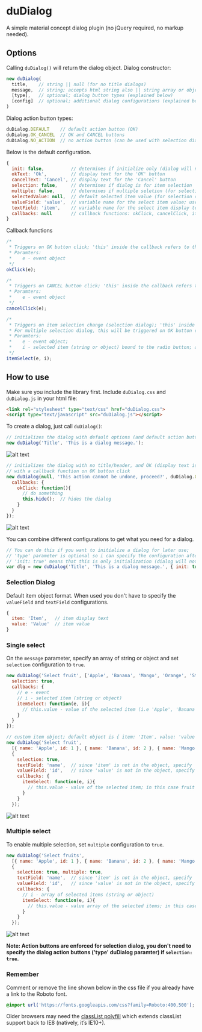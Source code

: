duDialog
=========

A simple material concept dialog plugin (no jQuery required, no markup needed).

## Options
Calling `duDialog()` will return the dialog object.
Dialog constructor:
```javascript
new duDialog(
  title,    // string || null (for no title dialogs)
  message,  // string; accepts html string also || string array or object (for selection dialog)
  [type],   // optional; dialog button types (explained below)
  [config]  // optional; additional dialog configurations (explained below)
)
```

Dialog action button types:
```javascript
duDialog.DEFAULT    // default action button (OK)
duDialog.OK_CANCEL  // OK and CANCEL buttons
duDialog.NO_ACTION  // no action button (can be used with selection dialogs)
```

Below is the default configuration.
```javascript
{
  init: false,          // determines if initialize only (dialog will not be shown immediately after initialization)
  okText: 'Ok',         // display text for the 'OK' button
  cancelText: 'Cancel', // display text for the 'Cancel' button
  selection: false,     // determines if dialog is for item selection
  multiple: false,      // determines if multiple seletion (for selection dialog)
  selectedValue: null,  // default selected item value (for selection dialog)
  valueField: 'value',  // variable name for the select item value; use this for custom object structure (for selection dialog)
  textField: 'item',    // variable name for the select item display text; use this for custom object structure (for selection dialog)
  callbacks: null       // callback functions: okClick, cancelClick, itemSelect (for selection dialog)
}
```

Callback functions
```javascript
/* 
 * Triggers on OK button click; 'this' inside the callback refers to the dialog object
 * Paramters:
 *    e - event object
 */
okClick(e);

/* 
 * Triggers on CANCEL button click; 'this' inside the callback refers to the dialog object
 * Paramters:
 *    e - event object
 */
cancelClick(e);

/* 
 * Triggers on item selection change (selection dialog); 'this' inside the callback refers to the radio button.
 * For multiple selection dialog, this will be triggered on OK button click (okClick will not be executed); 'this' does not refer to the checkbox
 * Paramters:
 *    e - event object; 
 *    i - selected item (string or object) bound to the radio button; array of selected items (string or object) for multiple selection
 */
itemSelect(e, i);
```

## How to use
Make sure you include the library first.
Include `duDialog.css` and `duDialog.js` in your html file:
```html
<link rel="stylesheet" type="text/css" href="duDialog.css">
<script type="text/javascript" src="duDialog.js"></script>
```

To create a dialog, just call `duDialog()`:
```javascript
// initializes the dialog with default options (and default action button - OK button)
new duDialog('Title', 'This is a dialog message.');
```
![alt text](https://lh3.googleusercontent.com/pzN64pN35nP2ESQUy4QI5kUWrEIq4sM5wryLjb63iWa_LEuTqRiosOlNEzTUJPgCzjDtWIuzRzWFr1MeMARLOUwfDSV20JDh9YwRLzn97-BzvvHBvvhTX7X8o2VOdqVCTB0-S-Jm2tlu8HZu1xuh-C9o94AzSkSwqGEQerwrBCr0640LEOMzSuLOawhhVFDwuG5xiWXOSitYIHl8eRiqP4ypP5wMwzfXUIuYzWNxMC2ksmyuAN0_tSPLJU8iuEUVFKcEqB9MavUx_yXJxXhlD4l1CNef2tmdEAvm8Dw_XgtxcHB16zCLWIspNmG1a5Qp_0DVnYr22g_g-Dbm8VTtmw3dpX66VYAckKpYaVXEP44WYyWIPNcv0nZtKVjJ7Mvznuswzp5YoCUXGZewPHJKK1-fU2BistMjMQydBQbbLUTPLsk6OfveAJfN_7GpcTjfCy1yoYL02lc30SOeoqdk3XRn_gnfH9Q7s8ybFf8ARDzky4CxqEy9OMjRZ4A5qyHkYeEZFobryqWrUYpQTHe9V844WoAeNWoNKWF7etALtr9RalEj5DOaQlAjpuBLOEk3vdukFONE9ZvaBFnD-bNKDFY1nw55B0vzZr0XkmhOBcqVceBKIhOGbqywdHjwTR6amp2UMaTJ-uqluEydcJXXrgps=w322-h209-no "Information dialog")

```javascript
// initializes the dialog with no title/header, and OK (display text is 'Proceed') and CANCEL buttons;
// with a callback function on OK button click
new duDialog(null, 'This action cannot be undone, proceed?', duDialog.OK_CANCEL, { okText: 'Proceed',
  callbacks: {
    okClick: function(){
      // do something
      this.hide();  // hides the dialog
    }
  }
});
```
![alt text](https://lh3.googleusercontent.com/EFHvfdpnrXFCq-xp0zmutv-0DMJkBzbenqRez_YcabsGND-WtWatNOr0PXj4DB7dq3wxwYBXI4qeT6XjRhB1PAlwZrwaA-hVf2nMATCXyC71FWOpj72AlNVrjWOSFhZdRfq9HLUyOrrS1AC6OB9IEeJpjh-zRuLuCOIi_QnIod3PcbzzZb8Qq1TEWsjJxmX4p0KfwhA1RqWLWLdLexIsUrQzpsDm65Riqoisz5DQcShA8qbcgwpiAMgs3RBFz8aHMpbt4K768FdBImA6BQcCsfGfnHp8olCLXX2qPvpkSF6c3IZr_5ZY-iB2nseB0R6PCJrZpxZZAv1wjU6UXMViBvYOszf_QUg0Ro9kCzkdMDzrKpBJRByewST9R5g1zSlgnTPrzKDrm_13zZGo02Zzq26KMmWhJOvRkwwAxXMxv46o_OGSgSs872TBbhv3pldK-XYqrETd5XJN89YIlPxaSxbtgGt0DDLtR6k737sjXeZdmZ31WIjx7Ip0sQdebOPZXw6kAFlG-OqdZ8w6VEjABgwR8TDiedNn94WNBy_lWqc0VK_wy3WK67cb0rEygHM0bt0IqMH2Xr_H1WbDhHIfy1KtxLGeNAKyHFsgnrlRAxR9kfslo_kyjt516WVdEFtbf9y1jqx-uegC69WCYDkdA-Gf=w399-h165-no "Confirmation dialog")

You can combine different configurations to get what you need for a dialog.
```javascript
// You can do this if you want to initialize a dialog for later use;
// 'type' parameter is optional so i can specify the configuration after the message parameter
// 'init: true' means that this is only initialization (dialog will not be shown unless you call '[dialog object].show()')
var dlg = new duDialog('Title', 'This is a dialog message.', { init: true });
```

### Selection Dialog
Default item object format. When used you don't have to specify the `valueField` and `textField` configurations.
```javascript
{
  item: 'Item',   // item display text
  value: 'Value'  // item value
}
```

### Single select
On the `message` parameter, specify an array of string or object and set `selection` configuration to `true`.
```javascript
new duDialog('Select fruit', ['Apple', 'Banana', 'Mango', 'Orange', 'Strawberry'], {
  selection: true, 
  callbacks: {
    // e - event
    // i - selected item (string or object)
    itemSelect: function(e, i){
      // this.value - value of the selected item (i.e 'Apple', 'Banana', etct)
    }
  }
});

// custom item object; default object is { item: 'Item', value: 'value' }
new duDialog('Select fruit', 
  [{ name: 'Apple', id: 1 }, { name: 'Banana', id: 2 }, { name: 'Mango', id: 3 }, { name: 'Orange', id: 4 }, { name: 'Strawberry', id: 5 }], 
  {
    selection: true,
    textField: 'name',  // since 'item' is not in the object, specify 'name' or any varialbe in the object you want as display text
    valueField: 'id',   // since 'value' is not in the object, specify 'id' or any variable in the object you want as the value
    callbacks: {
      itemSelect: function(e, i){
        // this.value - value of the selected item; in this case fruit 'id'
      }
    }
  });
```
![alt text](https://lh3.googleusercontent.com/GYCCbgAYrleyFewA24Nvoo8HHwVMriEi0GcMMKSaIIsP2wmy5foH4CncJb4LpU7dIfuchWvHDnRvcaicNPcnmQjGNADUiabi-IPqIJC9VJTE3HSClvE-4T77s7nnVWXQMx6zirgODClgLfGIinYfkeyMlCUjmE70G2M2VUS5c1wYdNSbtRmJuKe7UoA0gdCA95wKxJG1jTLOPJV83O4Iz1gFvD3l4e6LIekWJAKdGAKcqKwIJ9CP8tM9t4QQuFYMXRzQKmmzPOt6LBCp-pkKxw3dOVixQgZFv0iyKZhSHZnhNX6gI0xOYBawETY91mwqHihDbrdOlzXhEch-JAO-SEjQ-VQPQyh8aPhatVTsI-bO4CSD05qMnwl9Ppzm1gatcwQH7fLev-BWcesxWEDZVd9db1ZQtB9GgPHRXi9rGjxJnaq40923CN7P0zzN5mOvqsNXNzItTeFmnfXIqgqkgIyPwLZtZBz-8QNYZoBJzVgJXRMGn3fcN40FkIDanUhXQ_rQvXDkVLVJJoC9nYPCSqaU_MDi2ivsD7lY0qrya-1as0IBuAFxQiyz_VoKZMS3N7WycziluJa4TxdkgCa4iE2uokSjdRpY-BCNxUC9Bl8OXtoh-jHuTKi20ssROq2lnyzJVPerTAu2b1Fpirlovp38=w326-h371-no "Single select dialog")

### Multiple select
To enable multiple selection, set `multiple` configuration to `true`.
```javascript
new duDialog('Select fruits', 
  [{ name: 'Apple', id: 1 }, { name: 'Banana', id: 2 }, { name: 'Mango', id: 3 }, { name: 'Orange', id: 4 }, { name: 'Strawberry', id: 5 }], 
  {
    selection: true, multiple: true,
    textField: 'name',  // since 'item' is not in the object, specify 'name' or any varialbe in the object you want as display text
    valueField: 'id',   // since 'value' is not in the object, specify 'id' or any variable in the object you want as the value
    callbacks: {
      // i - array of selected items (string or object)
      itemSelect: function(e, i){
        // this.value - value array of the selected items; in this case array of fruit 'id'
      }
    }
  });
```
![alt text](https://lh3.googleusercontent.com/CbLdzgvp4qIdBHNUouhJscOPSYHJStzt2dd_VYooCh271pa6a_tErROB34XTLoFjMft9Y-jCaQB1NDfd2htWBkrOFdXk9fc-6iQDBVLSD7QsvhHdvuHuJev7pf1Lzdlh08x50yDjdZdGMGsvrPx-cliuw8Qpsc-Ui2gHbvz8M8RiIbZZKUqaqx_yu-bdVOnhYRIM_uJN3XkIPaBjScxWIoBjCyz8DrMYuKMdNZXTe64q1oVcPXRwkO7Vd-iE_EDsoPWWazDTTD5UZux7apP-SMhoAM7rE_9WUdiNVye7Jl9PNT-R6o1W112wpCp7UqWPAQfcK_w_cQVdty_mqPF5JklEluxJKVe0rlvzcOJwttiXMNYfbS7U0IAs0ZzomIua3pdbWJ4Qe6Q7b-bPJ2fkdqqnZztqzsqhvK1kpQAfK1Hr9TEIeOAZQvBLEnPtYehnjXwMGN5jXQNp0ljyczamELgO2Q1bhT9d2yH2EPDafBqBDp0qj03ch3g2zm5U_cfuq56Lfd8BkMmRHywhW6Sdd8C7FFX_nZv-UETGxGA0Tg4ZsshstUQCQC_Peh-KtThKDMm_ButlBNtNOCOUHEeGHd8hKturbXMJxJDpXneVyQeRNbQ68CUN74iTk5Drz2G0qYOTqRcsyEU_ZGt9-FCiH0M_=w338-h415-no "Multiple select dialog")

**Note: Action buttons are enforced for selection dialog, you don't need to specify the dialog action buttons ('type' duDialog paramter) if `selection: true`.**


### Remember
Comment or remove the line shown below in the css file if you already have a link to the Roboto font.
```css
@import url('https://fonts.googleapis.com/css?family=Roboto:400,500');
```

Older browsers may need the [classList polyfill](https://developer.mozilla.org/en-US/docs/Web/API/Element/classList) which extends classList support back to IE8 (natively, it’s IE10+).